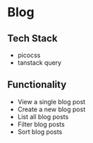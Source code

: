 # Blog

## Tech Stack

- picocss
- tanstack query

## Functionality

- View a single blog post
- Create a new blog post
- List all blog posts
- Filter blog posts
- Sort blog posts
